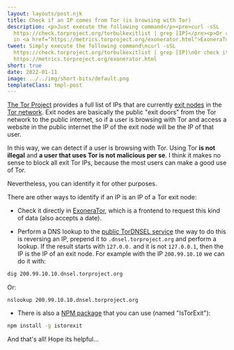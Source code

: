 ```yaml
---
layout: layouts/post.njk
title: Check if an IP comes from Tor (is browsing with Tor)
description: <p>Just execute the following command</p><pre>curl -sSL
  https://check.torproject.org/torbulkexitlist | grep [IP]</pre><p>Or check it
  in <a href="https://metrics.torproject.org/exonerator.html">ExoneraTor</a></p>
tweet: Simply execute the following command\ncurl -sSL
  https://check.torproject.org/torbulkexitlist | grep [IP]\nOr check it in
  https://metrics.torproject.org/exonerator.html
short: true
date: 2022-01-11
image: ../../img/short-bits/default.png
templateClass: tmpl-post
---
```

[The Tor Project](https://www.torproject.org/) provides a full list of IPs that are currently [exit nodes](https://community.torproject.org/relay/types-of-relays/) in the [Tor network](https://en.wikipedia.org/wiki/Tor_(network)). Exit nodes are basically the public "exit doors" from the Tor network to the public internet, so if a user is browsing with Tor and access a website in the public internet the IP of the exit node will be the IP of that user.

In this way, we can detect if a user is browsing with Tor. Using Tor **is not illegal** and **a user that uses Tor is not malicious per se**. I think it makes no sense to block all exit Tor IPs, because the most users can make a good use of Tor.

Nevertheless, you can identify it for other purposes.

There are other ways to identify if an IP is an IP of a Tor exit node:

- Check it directly in [ExoneraTor](https://metrics.torproject.org/exonerator.html), which is a frontend to request this kind of data (also accepts a date).

- Perform a DNS lookup to the [public TorDNSEL service](https://www.torproject.org/projects/tordnsel.html.en) the way to do this is reversing an IP, prepend it to `.dnsel.torproject.org` and perform a lookup. If the result starts with `127.0.0.` and it is not `127.0.0.1`, then the IP is the IP of an exit node. For example with the IP `200.99.10.10` we can do it with:

```bash
dig 200.99.10.10.dnsel.torproject.org
```
Or:
```batch
nslookup 200.99.10.10.dnsel.torproject.org
```

- There is also a [NPM package](https://www.npmjs.com/package/istorexit) that you can use (named "IsTorExit"):

```bash
npm install -g istorexit
```

And that's all! Hope its helpful...